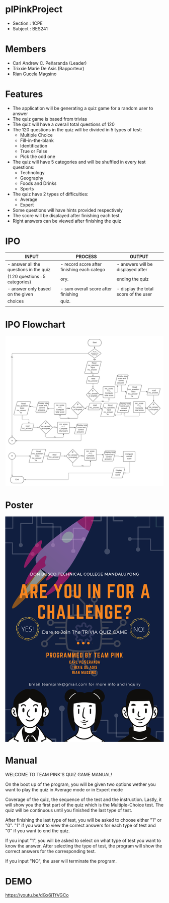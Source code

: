 # plPinkProject
  - Section : 1CPE
  - Subject : BES241
# Members
  - Carl Andrew C. Peñaranda (Leader)
  - Trixxie Marie De Asis (Rapporteur)
  - Rian Gucela Magsino

# Features
  - The application will be generating a quiz game for a random user to answer
  - The quiz game is based from trivias
  - The quiz will have a overall total questions of 120
  - The 120 questions in the quiz will be divided in 5 types of test:
      - Multiple Choice
      - Fill-in-the-blank
      - Identification
      - True or False
      - Pick the odd one
  - The quiz will have 5 categories and will be shuffled in every test questions:
      - Technology
      - Geography
      - Foods and Drinks
      - Sports
  - The quiz have 2 types of difficulties:
      - Average
      - Expert
  - Some questions will have hints provided respectively
  - The score will be displayed after finishing each test
  - Right answers can be viewed after finishing the quiz
  
  # IPO
  
|            INPUT                        |                  PROCESS                    |           OUTPUT                        |
| --------------------------------------- | ------------------------------------------- | ----------------------------------------|
| - answer all the questions in the quiz  | - record score after finishing each catego  | - answers will be displayed after       |
|   (120 questions : 5 categories)        |   ory.                                      |   ending the quiz                       |
| - answer only based on the given        | - sum overall score after finishing         | - display the total score of the user   |
|   choices                               |   quiz.                                     |                                         |
|                                         |                                             |                                         |

 # IPO Flowchart

![](Images/IPO%20flowchat.png)


 # Poster
 
![](Images/Don%20Bosco%20technical%20college%20mandaluyong%20(1).png)

 # Manual 
 
 WELCOME TO TEAM PINK'S QUIZ GAME MANUAL!

On the boot up of the program, 
	you will be given two options wether 
	you want to play the quiz in Average mode or in Expert mode 

Coverage of the quiz, 
	the sequence of the test and the instruction. Lastly, 
	it will show you the first part of the quiz which is the 
	Multiple-Choice test. The quiz will be continuous until you 
	finished the last type of test.

After finishing the last type of test, 
	you will be asked to choose 
	either "1" or "0". "1" if you want to view the correct answers 
	for each type of test and "0" if you want to end the quiz.
			
If you input "1", you will be asked to select on what type of test you 
want to know the answer. After selecting the type of test, the program will show
the correct answers for the corresponding test.

If you input "NO", the user will terminate the program.

 # DEMO
 
 https://youtu.be/dGx6iTfVGCo
